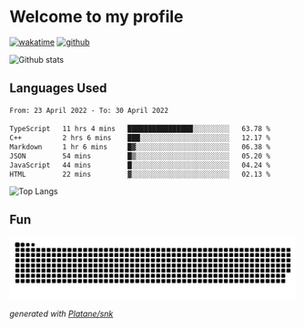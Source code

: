 # Welcome to my profile

[![wakatime](https://wakatime.com/badge/user/82c377cd-a54c-404c-b7df-177b313ca539.svg)](https://wakatime.com/@82c377cd-a54c-404c-b7df-177b313ca539)
[![github](https://img.shields.io/github/followers/xinthose?logo=github&style=plastic)](https://github.com/alanhamlett?tab=followers)

![Github stats](https://github-readme-stats.vercel.app/api?username=xinthose&show_icons=true&theme=radical&count_private=true)

## Languages Used

<!--START_SECTION:waka-->

```text
From: 23 April 2022 - To: 30 April 2022

TypeScript   11 hrs 4 mins   ████████████████░░░░░░░░░   63.78 %
C++          2 hrs 6 mins    ███░░░░░░░░░░░░░░░░░░░░░░   12.17 %
Markdown     1 hr 6 mins     █▓░░░░░░░░░░░░░░░░░░░░░░░   06.38 %
JSON         54 mins         █▒░░░░░░░░░░░░░░░░░░░░░░░   05.20 %
JavaScript   44 mins         █░░░░░░░░░░░░░░░░░░░░░░░░   04.24 %
HTML         22 mins         ▓░░░░░░░░░░░░░░░░░░░░░░░░   02.13 %
```

<!--END_SECTION:waka-->

![Top Langs](https://github-readme-stats.vercel.app/api/top-langs/?username=xinthose)

## Fun
![github contribution grid snake animation](https://raw.githubusercontent.com/xinthose/xinthose/output/github-contribution-grid-snake.svg)

_generated with [Platane/snk](https://github.com/Platane/snk)_
